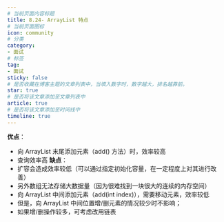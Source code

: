 ```yaml
---
# 当前页面内容标题
title: 8.24- ArrayList 特点
# 当前页面图标
icon: community
# 分类
category:
- 面试
# 标签
tag:
- 面试
sticky: false
# 是否收藏在博客主题的文章列表中，当填入数字时，数字越大，排名越靠前。
star: true
# 是否将该文章添加至文章列表中
article: true
# 是否将该文章添加至时间线中
timeline: true
---
```


**优点**：

- 向 ArrayList 末尾添加元素（add() ⽅法）时，效率较高
- 查询效率高
  **缺点**：
- 扩容会造成效率较低（可以通过指定初始化容量，在⼀定程度上对其进行改善）
- 另外数组无法存储大数据量（因为很难找到⼀块很大的连续的内存空间）
- 向 ArrayList 中间添加元素（add(int index)），需要移动元素，效率较低
- 但是，向 ArrayList 中间位置增/删元素的情况较少时不影响；
- 如果增/删操作较多，可考虑改用链表

